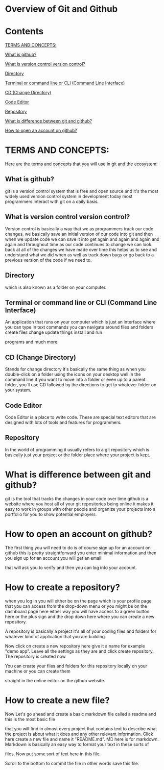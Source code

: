 # Overview of Git and Github

# Contents

[TERMS AND CONCEPTS:](#_Toc53357328)

[What is github?](#_Toc53357329)

[What is version control version control?](#_Toc53357330)

[Directory](#_Toc53357331)

[Terminal or command line or CLI (Command Line Interface)](#_Toc53357332)

[CD (Change Directory)](#_Toc53357333)

[Code Editor](#_Toc53357334)

[Repository](#_Toc53357335)

[What is difference between git and github?](#_Toc53357336)

[How to open an account on github?](#_Toc53357337)

# TERMS AND CONCEPTS:

Here are the terms and concepts that you will use in git and the ecosystem:

## What is github?

git is a version control system that is free and open source and it&#39;s the most widely used version control system in development today most programmers interact with git on a daily basis.

## What is version control version control?

Version control is basically a way that we as programmers track our code changes, we basically save an initial version of our code into git and then when we update code we can save it into get again and again and again and again and throughout time as our code continues to change we can look back at all of the changes we have made over time this helps us to see and understand what we did when as well as track down bugs or go back to a previous version of the code if we need to.

## Directory

which is also known as a folder on your computer.

## Terminal or command line or CLI (Command Line Interface)

An application that runs on your computer which is just an interface where you can type in text commands you can navigate around files and folders create files change update things install and run

programs and much more.

## CD (Change Directory)

Stands for change directory it&#39;s basically the same thing as when you double-click on a folder using the icons on your desktop well in the command line if you want to move into a folder or even up to a parent folder, you&#39;ll use CD followed by the directions to get to whatever folder on your system.

## Code Editor

Code Editor is a place to write code. These are special text editors that are designed with lots of tools and features for programmers.

## Repository

In the world of programming it usually refers to a git repository which is basically just your project or the folder place where your project is kept.

# What is difference between git and github?

git is the tool that tracks the changes in your code over time github is a website where you host all of your git repositories being online it makes it easy to work in groups with other people and organize your projects into a portfolio for you to show potential employers.

# How to open an account on github?

The first thing you will need to do is of course sign up for an account on github this is pretty straightforward you enter minimal information and then you sign up for an account you will get an email

that will ask you to verify and then you can log into your account.

# How to create a repository?

when you log in you will either be on the page which is your profile page that you can access from the drop-down menu or you might be on the dashboard page here either way you will have access to a green button here or the plus sign and the drop down here where you can create a new repository.

A repository is basically a project it&#39;s all of your coding files and folders for whatever kind of application that you are building.

Now click on create a new repository here give it a name for example &quot;demo app&quot;. Leave all the settings as they are and click create repository. The repository is created now.

You can create your files and folders for this repository locally on your machine or you can create them

straight in the online editor on the github website.

# How to create a new file?

Now Let&#39;s go ahead and create a basic markdown file called a readme and this is the most basic file

that you will find in almost every project that contains text to describe what the project is about what it does and any other relevant information. Click here create a new file and name it &quot;README.md&quot;. MD here is for markdown. Markdown is basically an easy way to format your text in these sorts of

files. Now put some sort of text here in this file.

Scroll to the bottom to commit the file in other words save this file.

